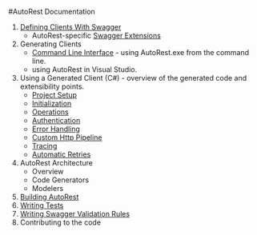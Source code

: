 #AutoRest Documentation
1. [Defining Clients With Swagger](developer/guide/defining-clients-swagger.md)
    - AutoRest-specific [Swagger Extensions](extensions/swagger-extensions.md)
2. Generating Clients
    - [Command Line Interface](user/cli.md) - using AutoRest.exe from the command line.
    - using AutoRest in Visual Studio.
3. Using a Generated Client (C#) - overview of the generated code and extensibility points.
    - [Project Setup](client/proj-setup.md)
    - [Initialization](client/init.md)
    - [Operations](client/ops.md)
    - [Authentication](client/auth.md)
    - [Error Handling](client/error.md)
    - [Custom Http Pipeline](client/handlers.md)
    - [Tracing](client/tracing.md)
    - [Automatic Retries](client/retry.md)
4. AutoRest Architecture
    - Overview
    - Code Generators
    - Modelers
5. [Building AutoRest](developer/guide/building-code.md)
6. [Writing Tests](developer/guide/writing-tests.md)
6. [Writing Swagger Validation Rules](developer/guide/writing-validation-rules.md)
7. Contributing to the code

[Swagger2.0]:https://github.com/swagger-api/swagger-spec/blob/master/versions/2.0.md
